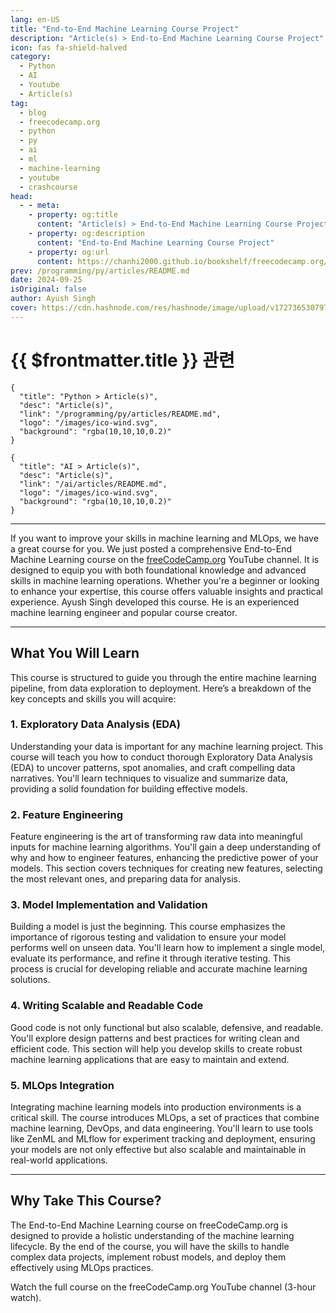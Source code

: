 ```yaml
---
lang: en-US
title: "End-to-End Machine Learning Course Project"
description: "Article(s) > End-to-End Machine Learning Course Project"
icon: fas fa-shield-halved
category: 
  - Python
  - AI
  - Youtube
  - Article(s)
tag: 
  - blog
  - freecodecamp.org
  - python
  - py
  - ai
  - ml
  - machine-learning
  - youtube
  - crashcourse
head:
  - - meta:
    - property: og:title
      content: "Article(s) > End-to-End Machine Learning Course Project"
    - property: og:description
      content: "End-to-End Machine Learning Course Project"
    - property: og:url
      content: https://chanhi2000.github.io/bookshelf/freecodecamp.org/end-to-end-machine-learning-course-project.html
prev: /programming/py/articles/README.md
date: 2024-09-25
isOriginal: false
author: Ayush Singh
cover: https://cdn.hashnode.com/res/hashnode/image/upload/v1727365307979/f9db317b-7a72-40e8-a805-6515692e6b1c.jpeg
---
```


# {{ $frontmatter.title }} 관련

```component VPCard
{
  "title": "Python > Article(s)",
  "desc": "Article(s)",
  "link": "/programming/py/articles/README.md",
  "logo": "/images/ico-wind.svg",
  "background": "rgba(10,10,10,0.2)"
}
```

```component VPCard
{
  "title": "AI > Article(s)",
  "desc": "Article(s)",
  "link": "/ai/articles/README.md",
  "logo": "/images/ico-wind.svg",
  "background": "rgba(10,10,10,0.2)"
}
```

---

<SiteInfo
  name="End-to-End Machine Learning Course Project"
  desc="If you want to improve your skills in machine learning and MLOps, we have a great course for you. We just posted a comprehensive End-to-End Machine Learning course on the freeCodeCamp.org YouTube channel. It is designed to equip you with both foundat..."
  url="https://freecodecamp.org/news/end-to-end-machine-learning-course-project/"
  logo="https://cdn.freecodecamp.org/universal/favicons/favicon.ico"
  preview="https://cdn.hashnode.com/res/hashnode/image/upload/v1727365307979/f9db317b-7a72-40e8-a805-6515692e6b1c.jpeg"/>

If you want to improve your skills in machine learning and MLOps, we have a great course for you. We just posted a comprehensive End-to-End Machine Learning course on the [<FontIcon icon="fa-brands fa-free-code-camp"/>freeCodeCamp.org](http://freeCodeCamp.org) YouTube channel. It is designed to equip you with both foundational knowledge and advanced skills in machine learning operations. Whether you're a beginner or looking to enhance your expertise, this course offers valuable insights and practical experience. Ayush Singh developed this course. He is an experienced machine learning engineer and popular course creator.

---

## What You Will Learn

This course is structured to guide you through the entire machine learning pipeline, from data exploration to deployment. Here’s a breakdown of the key concepts and skills you will acquire:

### 1. Exploratory Data Analysis (EDA)

Understanding your data is important for any machine learning project. This course will teach you how to conduct thorough Exploratory Data Analysis (EDA) to uncover patterns, spot anomalies, and craft compelling data narratives. You'll learn techniques to visualize and summarize data, providing a solid foundation for building effective models.

### 2. Feature Engineering

Feature engineering is the art of transforming raw data into meaningful inputs for machine learning algorithms. You'll gain a deep understanding of why and how to engineer features, enhancing the predictive power of your models. This section covers techniques for creating new features, selecting the most relevant ones, and preparing data for analysis.

### 3. Model Implementation and Validation

Building a model is just the beginning. This course emphasizes the importance of rigorous testing and validation to ensure your model performs well on unseen data. You'll learn how to implement a single model, evaluate its performance, and refine it through iterative testing. This process is crucial for developing reliable and accurate machine learning solutions.

### 4. Writing Scalable and Readable Code

Good code is not only functional but also scalable, defensive, and readable. You'll explore design patterns and best practices for writing clean and efficient code. This section will help you develop skills to create robust machine learning applications that are easy to maintain and extend.

### 5. MLOps Integration

Integrating machine learning models into production environments is a critical skill. The course introduces MLOps, a set of practices that combine machine learning, DevOps, and data engineering. You'll learn to use tools like ZenML and MLflow for experiment tracking and deployment, ensuring your models are not only effective but also scalable and maintainable in real-world applications.

---

## Why Take This Course?

The End-to-End Machine Learning course on freeCodeCamp.org is designed to provide a holistic understanding of the machine learning lifecycle. By the end of the course, you will have the skills to handle complex data projects, implement robust models, and deploy them effectively using MLOps practices.

Watch the full course on the freeCodeCamp.org YouTube channel (3-hour watch).

<VidStack src="youtube/o6vbe5G7xNo" />

